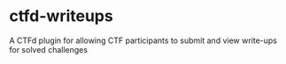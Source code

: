 # ctfd-writeups
A CTFd plugin for allowing CTF participants to submit and view write-ups for solved challenges
